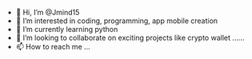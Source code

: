 - 👋 Hi, I’m @Jmind15
- 👀 I’m interested in coding, programming, app mobile creation
- 🌱 I’m currently learning python
- 💞️ I’m looking to collaborate on exciting projects like crypto wallet ......
- 📫 How to reach me ...

<!---
Jmind15/Jmind15 is a ✨ special ✨ repository because its `README.md` (this file) appears on your GitHub profile.
You can click the Preview link to take a look at your changes.
--->
